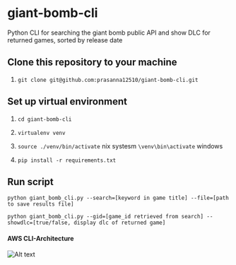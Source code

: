# giant-bomb-cli
Python CLI for searching the giant bomb public API and show DLC for returned games, sorted by release date

## Clone this repository to your machine

1. `git clone git@github.com:prasanna12510/giant-bomb-cli.git`

## Set up virtual environment

1. `cd giant-bomb-cli`

2. `virtualenv venv`

3. `source ./venv/bin/activate` nix systesm `\venv\bin\activate` windows

4. `pip install -r requirements.txt`

## Run script

    python giant_bomb_cli.py --search=[keyword in game title] --file=[path to save results file]

    python giant_bomb_cli.py --gid=[game_id retrieved from search] --showdlc=[true/false, display dlc of returned game]


#### AWS CLI-Architecture

![Alt text](https://github.com/prasanna12510/gian-bomb-cli/blob/master/doc/img/lambdafunction.png?raw=true "AWSArchitecture")
